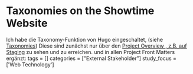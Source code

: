 # Taxonomies on the Showtime Website

Ich habe die Taxonomy-Funktion von Hugo eingeschaltet, (siehe [Taxonomies](https://gohugo.io/content-management/taxonomies/)) 
Diese sind zunächst nur über den [Project Overview , z.B. auf Staging](https://htw-imi-showtime.github.io/staging/ss24/project_overview/)
zu sehen und zu erreichen.
und in allen Project Front Matters ergänzt:
tags = []
categories = ["External Stakeholder"]
study_focus = ['Web Technology']
